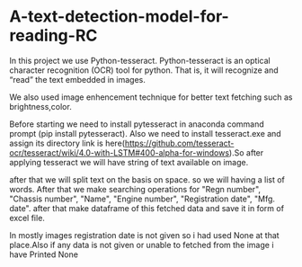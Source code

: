 # A-text-detection-model-for-reading-RC

In this project we use Python-tesseract. Python-tesseract is an optical character recognition (OCR) tool for python. That is, it will recognize and “read” the text embedded in images.


We also used image enhencement technique for better text fetching such as brightness,color.

Before starting we need to install pytesseract in anaconda command prompt (pip install pytesseract). Also we need to install tesseract.exe and assign its directory link is here(https://github.com/tesseract-ocr/tesseract/wiki/4.0-with-LSTM#400-alpha-for-windows).So after applying tesseract we will have string of text available on image.


after that we will split text on the basis on space. so we will having a list of words.
After that we make searching operations for 
"Regn number",
"Chassis number",
"Name",
"Engine number",
"Registration date",
"Mfg. date".
after that make dataframe of this fetched data and save it in form of excel file. 


In mostly images registration date is not given so i had used None at that place.Also if any data is not given or unable to fetched from the image i have Printed None
